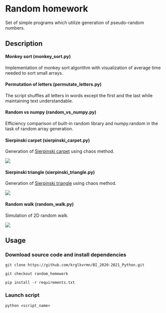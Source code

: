# Random homework

Set of simple programs which utilize generation of pseudo-random numbers.

## Description

#### Monkey sort (monkey_sort.py)

Implementation of monkey sort algorithm with visualization of average time needed to sort small arrays.

#### Permutation of letters (permutate_letters.py)

The script shuffles all letters in words except the first and the last while maintaining text understandable.

#### Random vs numpy (random_vs_numpy.py)

Efficiency comparison of built-in random library and numpy.random in the task of random array generation.

#### Sierpinski carpet (sierpinski_carpet.py)

Generation of [Sierpinski carpet](https://en.wikipedia.org/wiki/Sierpi%C5%84ski_carpet) using chaos method.

![](gifs/Carpet.gif) 

#### Sierpinski triangle (sierpinski_triangle.py)

Generation of [Sierpinski triangle](https://en.wikipedia.org/wiki/Sierpi%C5%84ski_triangle) using chaos method.

![](gifs/Triangle.gif)

#### Random walk (random_walk.py)

Simulation of  2D random walk.

![](gifs/random_walk.gif)

## Usage

### Download source code and install dependencies

`git clone https://github.com/krglkvrmn/BI_2020-2021_Python.git`

`git checkout random_homework`

`pip install -r requirements.txt`

### Launch script

`python <script_name>`





